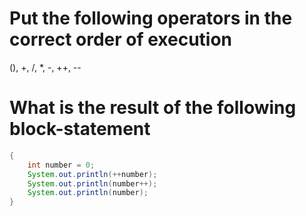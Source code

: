 # Put the following operators in the correct order of execution
(), +, /, *, -, ++, --

# What is the result of the following block-statement
```java
{
    int number = 0;
    System.out.println(++number);
    System.out.println(number++);
    System.out.println(number);
}
```

